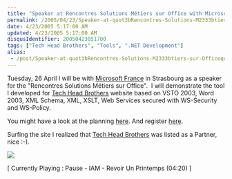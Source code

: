 ```yaml
---
title: "Speaker at Rencontres Solutions Métiers sur Office with Microsoft France in Strasbourg"
permalink: /2005/04/23/Speaker-at-quot3bRencontres-Solutions-M2333btiers-sur-Officequot3b-with-Microsoft-France-in-Strasbourg/
date: 4/23/2005 5:17:00 AM
updated: 4/23/2005 5:17:00 AM
disqusIdentifier: 20050423051700
tags: ["Tech Head Brothers", "Tools", ".NET Development"]
alias:
 - /post/Speaker-at-quot3bRencontres-Solutions-M2333btiers-sur-Officequot3b-with-Microsoft-France-in-Strasbourg.aspx/index.html
---
```




Tuesday, 26 April I will be with [Microsoft France](http://www.microsoft.com/france/) in Strasbourg 
as a speaker for the "Rencontres Solutions Métiers sur Office".  I 
will demonstrate the tool I developed for [Tech Head Brothers](http://www.techheadbrothers.com) website based 
on VSTO 2003, Word 2003, XML Schema, XML, XSLT, Web Services secured with 
WS-Security and WS-Policy.
<!-- more -->

You might have a look at the planning [here](http://www.microsoft.com/france/msdn/office/rencontres/agenda.mspx). 
And register [here](http://www.microsoft.com/france/msdn/office/rencontres/inscription.mspx).

Surfing the site I realized that [Tech Head Brothers](http://www.techheadbrothers.com) was listed as a 
Partner, nice :-).

![](http://membres.lycos.fr/lkempe//mspartenaires.jpg)

[ Currently Playing : Pause - IAM - Revoir Un Printemps (04:20) 
]
